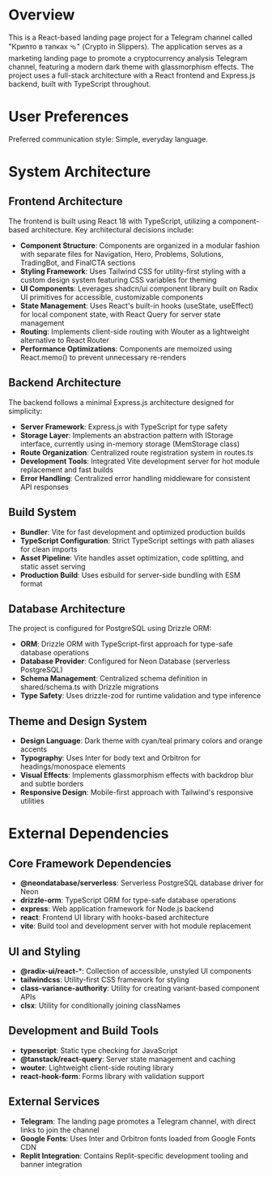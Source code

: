# Overview

This is a React-based landing page project for a Telegram channel called "Крипто в тапках 🩴" (Crypto in Slippers). The application serves as a marketing landing page to promote a cryptocurrency analysis Telegram channel, featuring a modern dark theme with glassmorphism effects. The project uses a full-stack architecture with a React frontend and Express.js backend, built with TypeScript throughout.

# User Preferences

Preferred communication style: Simple, everyday language.

# System Architecture

## Frontend Architecture
The frontend is built using React 18 with TypeScript, utilizing a component-based architecture. Key architectural decisions include:

- **Component Structure**: Components are organized in a modular fashion with separate files for Navigation, Hero, Problems, Solutions, TradingBot, and FinalCTA sections
- **Styling Framework**: Uses Tailwind CSS for utility-first styling with a custom design system featuring CSS variables for theming
- **UI Components**: Leverages shadcn/ui component library built on Radix UI primitives for accessible, customizable components
- **State Management**: Uses React's built-in hooks (useState, useEffect) for local component state, with React Query for server state management
- **Routing**: Implements client-side routing with Wouter as a lightweight alternative to React Router
- **Performance Optimizations**: Components are memoized using React.memo() to prevent unnecessary re-renders

## Backend Architecture
The backend follows a minimal Express.js architecture designed for simplicity:

- **Server Framework**: Express.js with TypeScript for type safety
- **Storage Layer**: Implements an abstraction pattern with IStorage interface, currently using in-memory storage (MemStorage class)
- **Route Organization**: Centralized route registration system in routes.ts
- **Development Tools**: Integrated Vite development server for hot module replacement and fast builds
- **Error Handling**: Centralized error handling middleware for consistent API responses

## Build System
- **Bundler**: Vite for fast development and optimized production builds
- **TypeScript Configuration**: Strict TypeScript settings with path aliases for clean imports
- **Asset Pipeline**: Vite handles asset optimization, code splitting, and static asset serving
- **Production Build**: Uses esbuild for server-side bundling with ESM format

## Database Architecture
The project is configured for PostgreSQL using Drizzle ORM:

- **ORM**: Drizzle ORM with TypeScript-first approach for type-safe database operations
- **Database Provider**: Configured for Neon Database (serverless PostgreSQL)
- **Schema Management**: Centralized schema definition in shared/schema.ts with Drizzle migrations
- **Type Safety**: Uses drizzle-zod for runtime validation and type inference

## Theme and Design System
- **Design Language**: Dark theme with cyan/teal primary colors and orange accents
- **Typography**: Uses Inter for body text and Orbitron for headings/monospace elements
- **Visual Effects**: Implements glassmorphism effects with backdrop blur and subtle borders
- **Responsive Design**: Mobile-first approach with Tailwind's responsive utilities

# External Dependencies

## Core Framework Dependencies
- **@neondatabase/serverless**: Serverless PostgreSQL database driver for Neon
- **drizzle-orm**: TypeScript ORM for type-safe database operations
- **express**: Web application framework for Node.js backend
- **react**: Frontend UI library with hooks-based architecture
- **vite**: Build tool and development server with hot module replacement

## UI and Styling
- **@radix-ui/react-***: Collection of accessible, unstyled UI components
- **tailwindcss**: Utility-first CSS framework for styling
- **class-variance-authority**: Utility for creating variant-based component APIs
- **clsx**: Utility for conditionally joining classNames

## Development and Build Tools
- **typescript**: Static type checking for JavaScript
- **@tanstack/react-query**: Server state management and caching
- **wouter**: Lightweight client-side routing library
- **react-hook-form**: Forms library with validation support

## External Services
- **Telegram**: The landing page promotes a Telegram channel, with direct links to join the channel
- **Google Fonts**: Uses Inter and Orbitron fonts loaded from Google Fonts CDN
- **Replit Integration**: Contains Replit-specific development tooling and banner integration